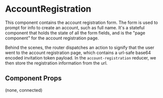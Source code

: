 # AccountRegistration

This component contains the account registration form. The form is used to prompt for info to create
an account, such as full name. It's a stateful component that holds the state of all
the form fields, and is the "page component" for the account registration page.

Behind the scenes, the router dispatches an action to signify that the user went to the account
registration page, which contains a url-safe base64 encoded invitation token payload. In the
`account-registration` reducer, we then store the registration information from the url.

## Component Props
(none, connected)
